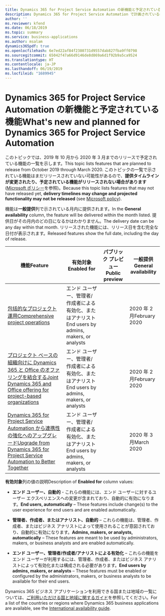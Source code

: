 ```yaml
---
title: Dynamics 365 for Project Service Automation の新機能と予定されている機能 (2019 年リリース ウェーブ 2)
description: Dynamics 365 for Project Service Automation で計画されている機能の概要。
author: ''
ms.reviewer: kfend
ms.date: 06/18/2019
ms.topic: summary
ms.service: business-applications
ms.author: msalam
dynamics365pdf: true
ms.openlocfilehash: 6e7ed22af84f2380731d9557dab827fba9ff0798
ms.sourcegitcommit: 65042f47a66d9146de8d869a6d1f92b9a5ca9524
ms.translationtype: HT
ms.contentlocale: ja-JP
ms.lasthandoff: 06/19/2019
ms.locfileid: "1689945"
---
```

# <a name="whats-new-and-planned-for-dynamics-365-for-project-service-automation"></a><span data-ttu-id="92a35-103">Dynamics 365 for Project Service Automation の新機能と予定されている機能</span><span class="sxs-lookup"><span data-stu-id="92a35-103">What's new and planned for Dynamics 365 for Project Service Automation</span></span>

<span data-ttu-id="92a35-104">このトピックでは、2019 年 10 月から 2020 年 3 月までのリリースで予定されている機能の一覧を示します。</span><span class="sxs-lookup"><span data-stu-id="92a35-104">This topic lists features that are planned to release from October 2019 through March 2020.</span></span> <span data-ttu-id="92a35-105">このトピックの一覧で示されている機能はまだリリースされていない可能性があるので、**提供タイムラインが変更されたり、予定されている機能がリリースされない場合があります** ([Microsoft ポリシー](https://go.microsoft.com/fwlink/p/?linkid=2007332)を参照)。</span><span class="sxs-lookup"><span data-stu-id="92a35-105">Because this topic lists features that may not have released yet, **delivery timelines may change and projected functionality may not be released** (see [Microsoft policy](https://go.microsoft.com/fwlink/p/?linkid=2007332)).</span></span>

<span data-ttu-id="92a35-106">機能は**一般提供**列で示されている月内に提供されます。</span><span class="sxs-lookup"><span data-stu-id="92a35-106">In the **General availability** column, the feature will be delivered within the month listed.</span></span> <span data-ttu-id="92a35-107">提供日がその月内のどの日になるかはわかりません。</span><span class="sxs-lookup"><span data-stu-id="92a35-107">The delivery date can be any day within that month.</span></span> <span data-ttu-id="92a35-108">リリースされた機能には、リリース日を含む完全な日付が表示されます。</span><span class="sxs-lookup"><span data-stu-id="92a35-108">Released features show the full date, including the day of release.</span></span> 

| <span data-ttu-id="92a35-109">機能</span><span class="sxs-lookup"><span data-stu-id="92a35-109">Feature</span></span>    | <span data-ttu-id="92a35-110">有効対象</span><span class="sxs-lookup"><span data-stu-id="92a35-110">Enabled for</span></span>    |  <span data-ttu-id="92a35-111">パブリック プレビュー</span><span class="sxs-lookup"><span data-stu-id="92a35-111">Public preview</span></span> | <span data-ttu-id="92a35-112">一般提供</span><span class="sxs-lookup"><span data-stu-id="92a35-112">General availability</span></span> | 
| ---------- |---------------- | --------------- |-------------- |
| [<span data-ttu-id="92a35-113">包括的なプロジェクト運用</span><span class="sxs-lookup"><span data-stu-id="92a35-113">Comprehensive project operations</span></span>](comprehensive-project-operations.md) | <span data-ttu-id="92a35-114">エンド ユーザー、管理者/作成者による有効化、またはアナリスト</span><span class="sxs-lookup"><span data-stu-id="92a35-114">End users by admins, makers, or analysts</span></span>|| <span data-ttu-id="92a35-115">2020 年 2 月</span><span class="sxs-lookup"><span data-stu-id="92a35-115">February 2020</span></span>|  
| [<span data-ttu-id="92a35-116">プロジェクト ベースの組織向けに Dynamics 365 と Office のオファリングを結合する</span><span class="sxs-lookup"><span data-stu-id="92a35-116">Joint Dynamics 365 and Office offering for project-based organizations</span></span>](joint-dynamics-office-offering-project-based-organizations.md) | <span data-ttu-id="92a35-117">エンド ユーザー、管理者/作成者による有効化、またはアナリスト</span><span class="sxs-lookup"><span data-stu-id="92a35-117">End users by admins, makers, or analysts</span></span>|| <span data-ttu-id="92a35-118">2020 年 2 月</span><span class="sxs-lookup"><span data-stu-id="92a35-118">February 2020</span></span>|  
| [<span data-ttu-id="92a35-119">Dynamics 365 for Project Service Automation から連携性の強化へのアップグレード</span><span class="sxs-lookup"><span data-stu-id="92a35-119">Upgrade from Dynamics 365 for Project Service Automation to Better Together</span></span>](upgrade-dynamics-365-psa-better-together.md) | <span data-ttu-id="92a35-120">エンド ユーザー、管理者/作成者による有効化、またはアナリスト</span><span class="sxs-lookup"><span data-stu-id="92a35-120">End users by admins, makers, or analysts</span></span>|| <span data-ttu-id="92a35-121">2020 年 3 月</span><span class="sxs-lookup"><span data-stu-id="92a35-121">March 2020</span></span>|  

<span data-ttu-id="92a35-122">**有効対象**列の値の説明</span><span class="sxs-lookup"><span data-stu-id="92a35-122">Description of **Enabled for** column values:</span></span>

- <span data-ttu-id="92a35-123">**エンド ユーザー、自動的** - これらの機能には、エンド ユーザーに対するユーザー エクスペリエンスへの変更が含まれており、自動的に有効になります。</span><span class="sxs-lookup"><span data-stu-id="92a35-123">**End users, automatically** – These features include change(s) to the user experience for end users and are enabled automatically.</span></span>

- <span data-ttu-id="92a35-124">**管理者、作成者、またはアナリスト、自動的** – これらの機能は、管理者、作成者、またはビジネス アナリストによって使用されることが意図されており、自動的に有効になります。</span><span class="sxs-lookup"><span data-stu-id="92a35-124">**Admins, makers, or analysts, automatically**  – These features are meant to be used by administrators, makers, or business analysts and are enabled automatically.</span></span>

- <span data-ttu-id="92a35-125">**エンド ユーザー、管理者/作成者/アナリストによる有効化** – これらの機能をエンド ユーザーが利用するには、管理者、作成者、またはビジネス アナリストによって有効化または構成される必要があります。</span><span class="sxs-lookup"><span data-stu-id="92a35-125">**End users by admins, makers, or analysts** – These features must be enabled or configured by the administrators, makers, or business analysts to be available for their end users.</span></span>

<span data-ttu-id="92a35-126">Dynamics 365 ビジネス アプリケーションを利用できる国または地域の一覧については、[ご利用いただける国と地域に関するガイド](https://aka.ms/dynamics_365_international_availability_deck)を参照してください。</span><span class="sxs-lookup"><span data-stu-id="92a35-126">For a list of the countries or regions where Dynamics 365 business applications are available, see the [International availability guide](https://aka.ms/dynamics_365_international_availability_deck).</span></span>
